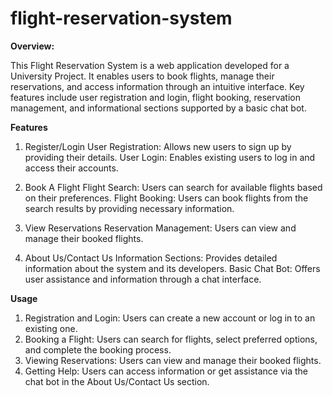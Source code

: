 # flight-reservation-system

**Overview:**

This Flight Reservation System is a web application developed for a University Project. It enables users to book flights, manage their reservations, and access information through an intuitive interface. Key features include user registration and login, flight booking, reservation management, and informational sections supported by a basic chat bot.

**Features**
1. Register/Login
User Registration: Allows new users to sign up by providing their details.
User Login: Enables existing users to log in and access their accounts.


2. Book A Flight
Flight Search: Users can search for available flights based on their preferences.
Flight Booking: Users can book flights from the search results by providing necessary information.


3. View Reservations
Reservation Management: Users can view and manage their booked flights.


4. About Us/Contact Us
Information Sections: Provides detailed information about the system and its developers.
Basic Chat Bot: Offers user assistance and information through a chat interface.

**Usage**
1. Registration and Login: Users can create a new account or log in to an existing one.
2. Booking a Flight: Users can search for flights, select preferred options, and complete the booking process.
3. Viewing Reservations: Users can view and manage their booked flights.
4. Getting Help: Users can access information or get assistance via the chat bot in the About Us/Contact Us section.
